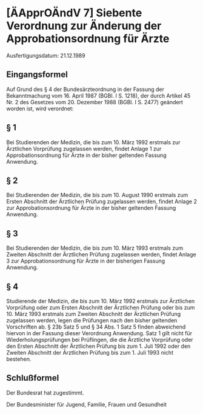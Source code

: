 # [ÄApprOÄndV 7] Siebente Verordnung zur Änderung der Approbationsordnung für Ärzte

Ausfertigungsdatum: 21.12.1989

 

## Eingangsformel

Auf Grund des § 4 der Bundesärzteordnung in der Fassung der Bekanntmachung vom 16. April 1987 (BGBl. I S. 1218), der durch Artikel 45 Nr. 2 des Gesetzes vom 20. Dezember 1988 (BGBl. I S. 2477) geändert worden ist, wird verordnet:


## § 1

Bei Studierenden der Medizin, die bis zum 10. März 1992 erstmals zur Ärztlichen Vorprüfung zugelassen werden, findet Anlage 1 zur Approbationsordnung für Ärzte in der bisher geltenden Fassung Anwendung.


## § 2

Bei Studierenden der Medizin, die bis zum 10. August 1990 erstmals zum Ersten Abschnitt der Ärztlichen Prüfung zugelassen werden, findet Anlage 2 zur Approbationsordnung für Ärzte in der bisher geltenden Fassung Anwendung.


## § 3

Bei Studierenden der Medizin, die bis zum 10. März 1993 erstmals zum Zweiten Abschnitt der Ärztlichen Prüfung zugelassen werden, findet Anlage 3 zur Approbationsordnung für Ärzte in der bisherigen Fassung Anwendung.


## § 4

Studierende der Medizin, die bis zum 10. März 1992 erstmals zur Ärztlichen Vorprüfung oder zum Ersten Abschnitt der Ärztlichen Prüfung oder bis zum 10. März 1993 erstmals zum Zweiten Abschnitt der Ärztlichen Prüfung zugelassen werden, legen die Prüfungen nach den bisher geltenden Vorschriften ab. § 23b Satz 5 und § 34 Abs. 1 Satz 5 finden abweichend hiervon in der Fassung dieser Verordnung Anwendung. Satz 1 gilt nicht für Wiederholungsprüfungen bei Prüflingen, die die Ärztliche Vorprüfung oder den Ersten Abschnitt der Ärztlichen Prüfung bis zum 1. Juli 1992 oder den Zweiten Abschnitt der Ärztlichen Prüfung bis zum 1. Juli 1993 nicht bestehen.


## Schlußformel

Der Bundesrat hat zugestimmt.  
  
Der Bundesminister für Jugend, Familie, Frauen und Gesundheit
